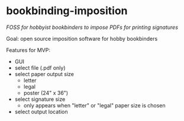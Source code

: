 # bookbinding-imposition
*FOSS for hobbyist bookbinders to impose PDFs for printing signatures*

Goal: open source imposition software for hobby bookbinders

Features for MVP:
- GUI
- select file (.pdf only)
- select paper output size
  - letter
  - legal
  - poster (24" x 36")
- select signature size
  - only appears when "letter" or "legal" paper size is chosen
- select output location
